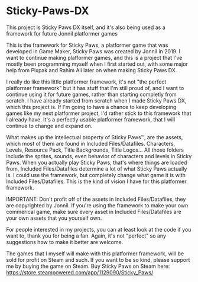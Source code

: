 # Sticky-Paws-DX
This project is Sticky Paws DX itself, and it's also being used as a framework for future Jonnil platformer games

This is the framework for Sticky Paws, a platformer game that was developed in Game Maker, Sticky Paws was created by Jonnil in 2019.
I want to continue making platformer games, and this is a project that I've mostly been programming myself
when I first started out, with some major help from Pixpak and Rahim Ali later on when making Sticky Paws DX.

I really do like this little platformer framework, it's not "the perfect platformer framework" but it has stuff
that I'm still proud of, and I want to continue using it for future games, rather than starting completly from scratch.
I have already started from scratch when I made Sticky Paws DX, which this project is. If I'm going to have a chance to keep
developing games like my next platformer project, I'd rather stick to this framework that I already have.
It's a perfectly usable platformer framework, that I will continue to change and expand on.

What makes up the intellectual property of Sticky Paws™, are the assets,
which most of them are found in Included Files/Datafiles.
Characters, Levels, Resource Pack, Title Backgrounds, Title Logos...
All those folders include the sprites, sounds, even behavior of characters and levels in Sticky Paws.
When you actually play Sticky Paws, that's where things are loaded from, Included Files/Datafiles determine a lot of what Sticky Paws actually is.
I could use the framework, but completely change what game it is with Included Files/Datafiles.
This is the kind of vision I have for this platformer framework.

IMPORTANT: Don't profit off of the assets in Included Files/Datafiles, they are copyrighted by Jonnil.
If you're using the framework to make your own commerical game,
make sure every asset in Included Files/Datafiles are your own assets that you yourself own.

For people interested in my projects, you can at least look at the code if you want to, thank you for being a fan.
Again, it's not "perfect" so any suggestions how to make it better are welcome.

The games that I myself will make with this platformer framework, will be sold for profit on Steam and such.
If you want to be so kind, please support me by buying the game on Steam.
Buy Sticky Paws on Steam here: https://store.steampowered.com/app/1129090/Sticky_Paws/
